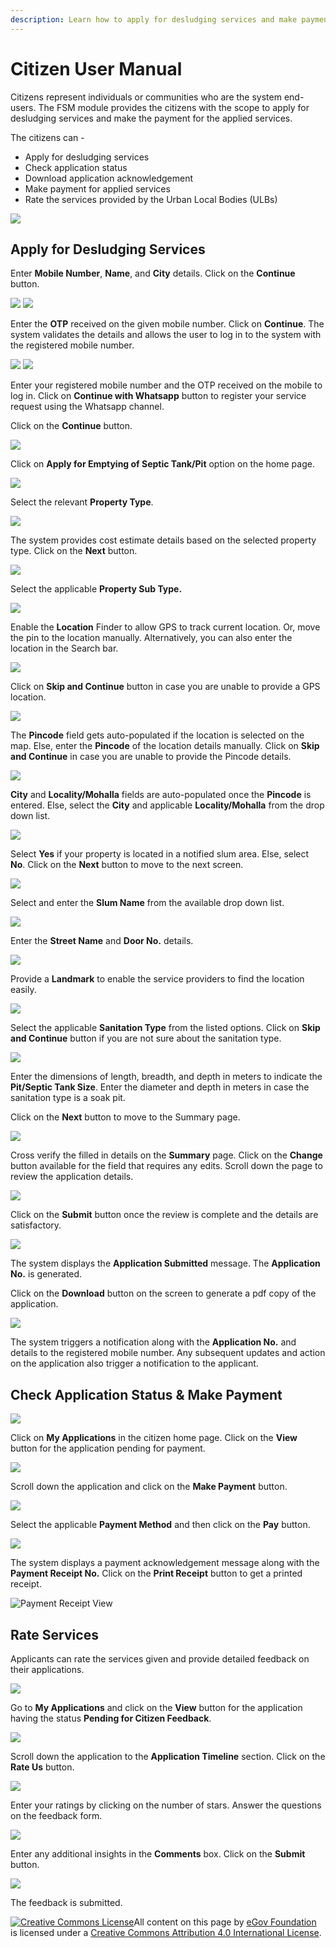 ```yaml
---
description: Learn how to apply for desludging services and make payment online
---
```


# Citizen User Manual

Citizens represent individuals or communities who are the system end-users. The FSM module provides the citizens with the scope to apply for desludging services and make the payment for the applied services.

The citizens can -

* Apply for desludging services
* Check application status
* Download application acknowledgement
* Make payment for applied services
* Rate the services provided by the Urban Local Bodies (ULBs)

![](../../../../.gitbook/assets/citizen-user-services.png)

## Apply for Desludging Services

Enter **Mobile Number**, **Name**, and **City** details. Click on the **Continue** button.

![](<../../../../.gitbook/assets/1 (1).png>) ![](../../../../.gitbook/assets/2.png)

Enter the **OTP** received on the given mobile number. Click on **Continue**. The system validates the details and allows the user to log in to the system with the registered mobile number.

![](../../../../.gitbook/assets/3.png) ![](../../../../.gitbook/assets/4.png)

Enter your registered mobile number and the OTP received on the mobile to log in. Click on **Continue with Whatsapp** button to register your service request using the Whatsapp channel.

Click on the **Continue** button.

![](../../../../.gitbook/assets/cit1.png)

Click on **Apply for Emptying of Septic Tank/Pit** option on the home page.

![](../../../../.gitbook/assets/cit2.png)

Select the relevant **Property Type**.

![](../../../../.gitbook/assets/cit3.png)

The system provides cost estimate details based on the selected property type. Click on the **Next** button.

![](../../../../.gitbook/assets/cit4.png)

Select the applicable **Property Sub Type.**

![](../../../../.gitbook/assets/cit5.png)

Enable the **Location** Finder to allow GPS to track current location. Or, move the pin to the location manually. Alternatively, you can also enter the location in the Search bar.

![](../../../../.gitbook/assets/cit6.png)

Click on **Skip and Continue** button in case you are unable to provide a GPS location.

![](../../../../.gitbook/assets/cit7.png)

The **Pincode** field gets auto-populated if the location is selected on the map. Else, enter the **Pincode** of the location details manually. Click on **Skip and Continue** in case you are unable to provide the Pincode details.

![](../../../../.gitbook/assets/cit8.png)

**City** and **Locality/Mohalla** fields are auto-populated once the **Pincode** is entered. Else, select the **City** and applicable **Locality/Mohalla** from the drop down list.

![](../../../../.gitbook/assets/cit9.png)

Select **Yes** if your property is located in a notified slum area. Else, select **No**. Click on the **Next** button to move to the next screen.

![](../../../../.gitbook/assets/cit10.png)

Select and enter the **Slum Name** from the available drop down list.

![](../../../../.gitbook/assets/cit11.png)

Enter the **Street Name** and **Door No.** details.

![](../../../../.gitbook/assets/cit12.png)

Provide a **Landmark** to enable the service providers to find the location easily.

![](../../../../.gitbook/assets/cit13.png)

Select the applicable **Sanitation Type** from the listed options. Click on **Skip and Continue** button if you are not sure about the sanitation type.

![](../../../../.gitbook/assets/cit14.png)

Enter the dimensions of length, breadth, and depth in meters to indicate the **Pit/Septic Tank Size**. Enter the diameter and depth in meters in case the sanitation type is a soak pit.

Click on the **Next** button to move to the Summary page.

![](../../../../.gitbook/assets/cit15.png)

Cross verify the filled in details on the **Summary** page. Click on the **Change** button available for the field that requires any edits. Scroll down the page to review the application details.

![](../../../../.gitbook/assets/cit16.png)

Click on the **Submit** button once the review is complete and the details are satisfactory.

![](../../../../.gitbook/assets/cit20.png)

The system displays the **Application Submitted** message. The **Application No.** is generated.

Click on the **Download** button on the screen to generate a pdf copy of the application.

![](../../../../.gitbook/assets/cit21.png)

The system triggers a notification along with the **Application No.** and details to the registered mobile number. Any subsequent updates and action on the application also trigger a notification to the applicant.

## Check Application Status & Make Payment

![](../../../../.gitbook/assets/citi-lv.png)

Click on **My Applications** in the citizen home page. Click on the **View** button for the application pending for payment.

![](../../../../.gitbook/assets/citi-pay1.png)

Scroll down the application and click on the **Make Payment** button.

![](../../../../.gitbook/assets/citi-pay2.png)

Select the applicable **Payment Method** and then click on the **Pay** button.

![](../../../../.gitbook/assets/citi-pay3.png)

The system displays a payment acknowledgement message along with the **Payment Receipt No.** Click on the **Print Receipt** button to get a printed receipt.

![Payment Receipt View](../../../../.gitbook/assets/citi-pay4.png)

## Rate Services

Applicants can rate the services given and provide detailed feedback on their applications.

![](../../../../.gitbook/assets/cit-feedback.png)

Go to **My Applications** and click on the **View** button for the application having the status **Pending for Citizen Feedback**.

![](../../../../.gitbook/assets/cit-feedback1.png)

Scroll down the application to the **Application Timeline** section. Click on the **Rate Us** button.

![](../../../../.gitbook/assets/cit-feedback2.png)

Enter your ratings by clicking on the number of stars. Answer the questions on the feedback form.

![](../../../../.gitbook/assets/cit-feedback3.png)

Enter any additional insights in the **Comments** box. Click on the **Submit** button.

![](../../../../.gitbook/assets/cit-feedback4.png)

The feedback is submitted.

[![Creative Commons License](https://i.creativecommons.org/l/by/4.0/80x15.png)](http://creativecommons.org/licenses/by/4.0/)All content on this page by [eGov Foundation ](https://egov.org.in/)is licensed under a [Creative Commons Attribution 4.0 International License](http://creativecommons.org/licenses/by/4.0/).
